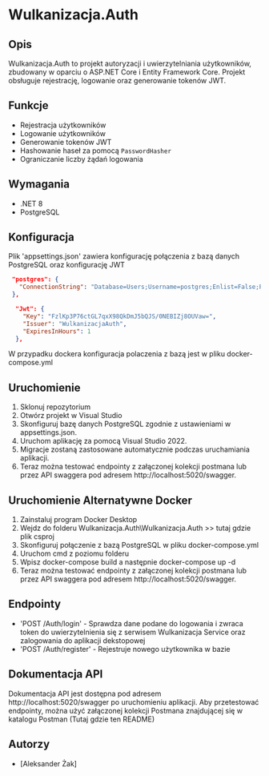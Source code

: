 # Wulkanizacja.Auth

## Opis
Wulkanizacja.Auth to projekt autoryzacji i uwierzytelniania użytkowników, zbudowany w oparciu o ASP.NET Core i Entity Framework Core. Projekt obsługuje rejestrację, logowanie oraz generowanie tokenów JWT.

## Funkcje
- Rejestracja użytkowników
- Logowanie użytkowników
- Generowanie tokenów JWT
- Hashowanie haseł za pomocą `PasswordHasher`
- Ograniczanie liczby żądań logowania

## Wymagania
- .NET 8
- PostgreSQL

## Konfiguracja
Plik 'appsettings.json' zawiera konfigurację połączenia z bazą danych PostgreSQL oraz konfigurację JWT
```json
 "postgres": {
   "ConnectionString": "Database=Users;Username=postgres;Enlist=False;Password=admin;Port=5432;Host=localhost;TimeZone=Europe/Warsaw"
 },

  "Jwt": {
    "Key": "FzlKp3P76ctGL7qxX98QkDmJ5bQJS/0NEBIZj8OUVaw=",
    "Issuer": "WulkanizacjaAuth",
    "ExpiresInHours": 1
  },
```
  W przypadku dockera konfiguracja polaczenia z bazą jest w pliku docker-compose.yml

## Uruchomienie
1. Sklonuj repozytorium
2. Otwórz projekt w Visual Studio
3. Skonfiguruj bazę danych PostgreSQL zgodnie z ustawieniami w appsettings.json.
4. Uruchom aplikację za pomocą Visual Studio 2022.
5. Migracje zostaną zastosowane automatycznie podczas uruchamiania aplikacji.
6. Teraz można testować endpointy z załączonej kolekcji postmana lub przez API swaggera pod adresem http://localhost:5020/swagger.

## Uruchomienie Alternatywne Docker
1. Zainstaluj program Docker Desktop
2. Wejdz do folderu Wulkanizacja.Auth\Wulkanizacja.Auth >> tutaj gdzie plik csproj
3. Skonfiguruj połączenie z bazą PostgreSQL w pliku docker-compose.yml
3. Uruchom cmd z poziomu folderu
4. Wpisz docker-compose build a następnie docker-compose up -d
5. Teraz można testować endpointy z załączonej kolekcji postmana lub przez API swaggera pod adresem http://localhost:5020/swagger.

## Endpointy
- 'POST   /Auth/login'      - Sprawdza dane podane do logowania i zwraca token do uwierzytelnienia się z serwisem Wulkanizacja Service oraz zalogowania do aplikacji dekstopowej
- 'POST   /Auth/register'   - Rejestruje nowego użytkownika w bazie

## Dokumentacja API
Dokumentacja API jest dostępna pod adresem http://localhost:5020/swagger po uruchomieniu aplikacji. Aby przetestować endpointy, można użyć załączonej kolekcji Postmana znajdującej się w katalogu Postman (Tutaj gdzie ten README)

## Autorzy
- [Aleksander Żak]
